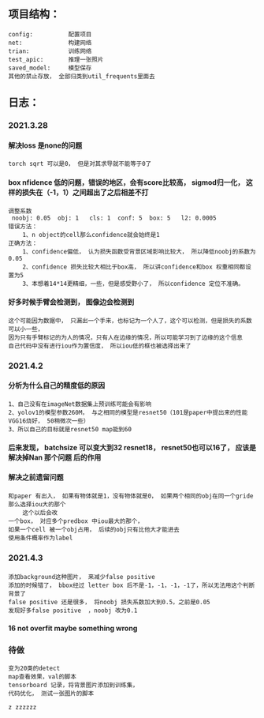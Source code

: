 ## 项目结构：  
	config:          配置项目  
	net:             构建网络  
	trian:           训练网络  
	test_apic:       推理一张照片  
	saved_model:     模型保存  
	其他的禁止存放， 全部归类到util_frequents里面去  
## 日志：
### 2021.3.28
#### 解决loss 是none的问题
	torch sqrt 可以是0， 但是对其求导就不能等于0了

#### box nfidence 低的问题，错误的地区，会有score比较高， sigmod归一化， 这样的损失在（-1，1）之间超出了之后相差不打
	调整系数
	 noobj: 0.05  obj: 1   cls: 1  conf: 5  box: 5   l2: 0.0005
	错误方法：  
		1、n object的cell那么confidence就会始终是1
	正确方法：  
		1、confidence偏低， 认为损失函数受背景区域影响比较大， 所以降低noobj的系数为0.05  
		2、confidence 损失比较大相比于box高， 所以讲confidence和box 权重相同都设置为5
		3、本想着14*14更精细，一些，但是感受野小了， 所以confidence 定位不准确。  
#### 好多时候手臂会检测到， 图像边会检测到
	这个可能因为数据中， 只漏出一个手来，也标记为一个人了，这个可以检测，但是损失的系数可以小一些， 
	因为只有手臂标记的为人的情况，只有人在边缘的情况，所以可能学习到了边缘的这个信息
	自己代码中没有进行iou作为置信度， 所以iou低的框也被选择出来了
	
	

### 2021.4.2
#### 分析为什么自己的精度低的原因
	1、自己没有在imageNet数据集上预训练可能会有影响  
	2、yolov1的模型参数260M， 与之相同的模型是resnet50（101是paper中提出来的性能VGG16烧好， 50稍微次一些） 
	3、所以自己的目标就是resnet50 map能到60
#### 后来发现， batchsize 可以变大到32 resnet18， resnet50也可以16了， 应该是解决掉Nan 那个问题 后的作用
#### 解决之前遗留问题
	和paper 有出入， 如果有物体就是1，没有物体就是0， 如果两个相同的obj在同一个gride 那么选择iou大的那个
		这个以后会改
	一个box， 对应多个predbox 中iou最大的那个，
	如果一个cell 被一个obj占用， 后续的obj只有比他大才能进去
	使用条件概率作为label
### 2021.4.3
####
	添加background这种图片， 来减少false positive
	添加的时候错了， bbox经过 letter box 后不是-1，-1，-1，-1了，所以无法用这个判断背景了
	false positive 还是很多， 将noobj 损失系数加大到0.5，之前是0.05
	发现好多false positive 	，noobj 改为0.1
#### 16  not overfit maybe something wrong
### 待做 
	变为20类的detect
	map查看效果，val的脚本
	tensorboard 记录，将背景图片添加到训练集，
	代码优化， 测试一张图片的脚本
	 
	z zzzzzz